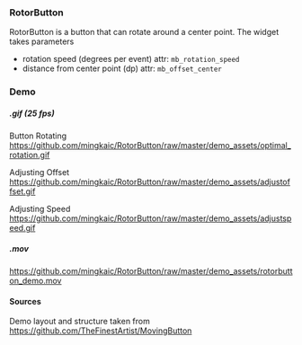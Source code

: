 ### RotorButton

RotorButton is a button that can rotate around a center point. The widget takes parameters
 - rotation speed (degrees per event) attr: `mb_rotation_speed`
 - distance from center point (dp) attr: `mb_offset_center`
 
### Demo

##### .gif (25 fps)

Button Rotating
https://github.com/mingkaic/RotorButton/raw/master/demo_assets/optimal_rotation.gif

Adjusting Offset
https://github.com/mingkaic/RotorButton/raw/master/demo_assets/adjustoffset.gif

Adjusting Speed
https://github.com/mingkaic/RotorButton/raw/master/demo_assets/adjustspeed.gif

##### .mov

https://github.com/mingkaic/RotorButton/raw/master/demo_assets/rotorbutton_demo.mov

#### Sources

Demo layout and structure taken from https://github.com/TheFinestArtist/MovingButton
